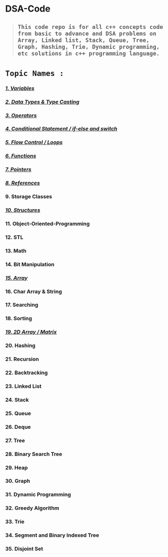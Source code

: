 # **DSA-Code**
> ## **`This code repo is for all c++ concepts code from basic to advance and DSA problems on Array, Linked list, Stack, Queue, Tree, Graph, Hashing, Trie, Dynamic programming, etc solutions in c++ programming language.`**


# **`Topic Names :`**
### [**_1. Variables_**](./Variables/ "Variables")    <br/>
### [**_2. Data Types & Type Casting_**](./Data%20Types%20%26%20Type%20Casting/ "Data Types & Type Casting")    <br/>
### [**_3. Operators_**](./Operators/ "Operators")    <br/>
### [**_4. Conditional Statement / if-else and switch_**](./Selections%20or%20Conditionals%20Statements/ "Conditional Statement")   <br/>
### [**_5. Flow Control / Loops_**](./Loops/ "Loops")    <br/>
### [**_6. Functions_**](./Functions "Functions")    <br/>
### [**_7. Pointers_**](./Pointers "Pointers")    <br/>
### [**_8. References_**](./Reference "References")    <br/>
### 9. Storage Classes   <br/>
### [**_10. Structures_**](./Structure "Structure")    <br/>
### 11. Object-Oriented-Programming    <br/>
### 12. STL  <br/>
### 13. Math   <br/>
### 14. Bit Manipulation   <br/>
### [**_15. Array_**](./Array "Array")    <br/>
### 16. Char Array & String   <br/>
### 17. Searching    <br/>
### 18. Sorting    <br/>
### [**_19. 2D Array / Matrix_**](./2D%20Array%20 "2D Array")    <br/>
### 20. Hashing   <br/>
### 21. Recursion  <br/>
### 22. Backtracking   <br/>
### 23. Linked List   <br/>
### 24. Stack    <br/>
### 25. Queue   <br/>
### 26. Deque   <br/>
### 27. Tree   <br/>
### 28. Binary Search Tree    <br/>
### 29. Heap   <br/>
### 30. Graph   <br/>
### 31. Dynamic Programming    <br/>
### 32. Greedy Algorithm    <br/>
### 33. Trie   <br/>
### 34. Segment and Binary Indexed Tree  <br/>
### 35. Disjoint Set   <br/>
